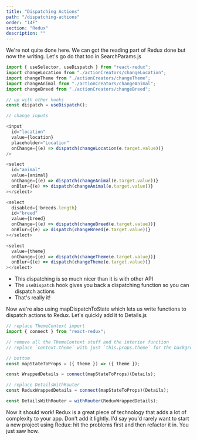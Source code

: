```yaml
---
title: "Dispatching Actions"
path: "/dispatching-actions"
order: "14F"
section: "Redux"
description: ""
---
```


We're not quite done here. We can got the reading part of Redux done but now the writing. Let's go do that too in SearchParams.js

```javascript
import { useSelector, useDispatch } from "react-redux";
import changeLocation from "./actionCreators/changeLocation";
import changeTheme from "./actionCreators/changeTheme";
import changeAnimal from "./actionCreators/changeAnimal";
import changeBreed from "./actionCreators/changeBreed";

// up with other hooks
const dispatch = useDispatch();

// change inputs

<input
  id="location"
  value={location}
  placeholder="Location"
  onChange={(e) => dispatch(changeLocation(e.target.value))}
/>

<select
  id="animal"
  value={animal}
  onChange={(e) => dispatch(changeAnimal(e.target.value))}
  onBlur={(e) => dispatch(changeAnimal(e.target.value))}
></select>

<select
  disabled={!breeds.length}
  id="breed"
  value={breed}
  onChange={(e) => dispatch(changeBreed(e.target.value))}
  onBlur={(e) => dispatch(changeBreed(e.target.value))}
></select>

<select
  value={theme}
  onChange={(e) => dispatch(changeTheme(e.target.value))}
  onBlur={(e) => dispatch(changeTheme(e.target.value))}
></select>
```

- This dispatching is so much nicer than it is with other API
- The `useDispatch` hook gives you back a dispatching function so you can dispatch actions
- That's really it!

Now we're also using mapDispatchToState which lets us write functions to dispatch actions to Redux. Let's quickly add it to Details.js

```javascript
// replace ThemeContext import
import { connect } from "react-redux";

// remove all the ThemeContext stuff and the interior function
// replace `context.theme` with just `this.props.theme` for the backgroundColor

// bottom
const mapStateToProps = ({ theme }) => ({ theme });

const WrappedDetails = connect(mapStateToProps)(Details);

// replace DetailsWithRouter
const ReduxWrappedDetails = connect(mapStateToProps)(Details);

const DetailsWithRouter = withRouter(ReduxWrappedDetails);
```

Now it should work! Redux is a great piece of technology that adds a lot of complexity to your app. Don't add it lightly. I'd say you'd rarely want to start a new project using Redux: hit the problems first and then refactor it in. You just saw how.
